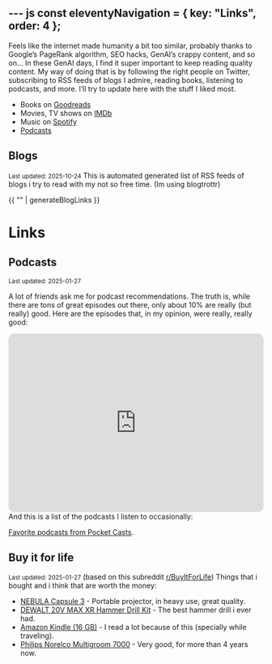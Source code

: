 --- js
const eleventyNavigation = {
    key: "Links",
    order: 4
};
---

Feels like the internet made humanity a bit too similar, probably thanks to Google’s PageRank algorithm, SEO hacks, GenAI’s crappy content, and so on...
In these GenAI days, I find it super important to keep reading quality content.
My way of doing that is by following the right people on Twitter, subscribing to RSS feeds of blogs I admire, reading books, listening to podcasts, and more.
I’ll try to update here with the stuff I liked most.

- Books on [Goodreads](https://www.goodreads.com/user/show/103722180-yonatan-lourie)
- Movies, TV shows on [IMDb](https://www.imdb.com/user/ur88119677/ratings/)
- Music on [Spotify](https://open.spotify.com/user/224udkuetwxsiqba7n4tums6q?si=_RD2kBO8QlSUYLfjBLjBEQ&nd=1)
- [Podcasts](#podcasts)


## Blogs
<small>Last updated: 2025-10-24</small>
This is automated generated list of RSS feeds of blogs i try to read with my not so free time. (Im using blogtrottr)

{{ "" | generateBlogLinks }}

# Links
## Podcasts
<small>Last updated: 2025-01-27</small>

A lot of friends ask me for podcast recommendations. The truth is, while there are tons of great episodes out there, only about 10% are really (but really) good. Here are the episodes that, in my opinion, were really, really good:

<iframe style="border-radius:12px" src="https://open.spotify.com/embed/playlist/5fy1SlEcNJPTcR0s0jF14x?utm_source=generator" width="100%" height="352" frameBorder="0" allowfullscreen="" allow="autoplay; clipboard-write; encrypted-media; fullscreen; picture-in-picture" loading="lazy"></iframe>
And this is a list of the podcasts I listen to occasionally:

[Favorite podcasts from Pocket Casts](https://lists.pocketcasts.com/bb919c4c-48cb-48eb-b743-7ce5f4652233).


## Buy it for life
<small>Last updated: 2025-01-27</small>
(based on this subreddit [r/BuyItForLife](https://www.reddit.com/r/BuyItForLife/))
Things that i bought and i think that are worth the money:
- [NEBULA Capsule 3](https://amzn.to/3CSE32p) - Portable projector, in heavy use, great quality.
- [DEWALT 20V MAX XR Hammer Drill Kit](https://amzn.to/4gKbstO) - The best hammer drill i ever had.
- [Amazon Kindle (16 GB)](https://amzn.to/4i0BwlB) - I read a lot because of this (specially while traveling).
- [Philips Norelco Multigroom 7000](https://amzn.to/42XV1qT) - Very good, for more than 4 years now.


